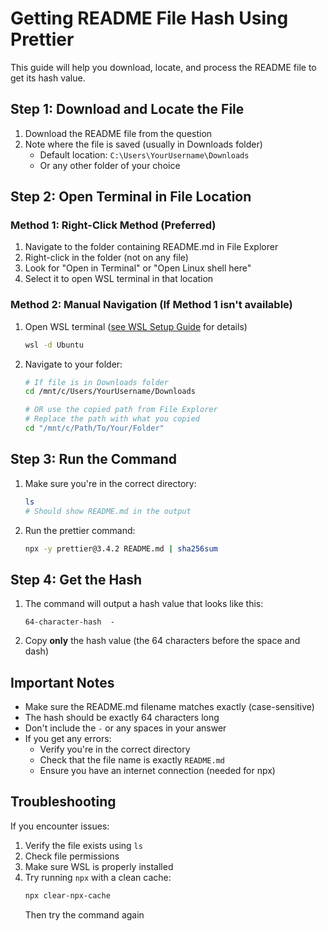 # Getting README File Hash Using Prettier

This guide will help you download, locate, and process the README file to get its hash value.

## Step 1: Download and Locate the File

1. Download the README file from the question
2. Note where the file is saved (usually in Downloads folder)
   - Default location: `C:\Users\YourUsername\Downloads`
   - Or any other folder of your choice

## Step 2: Open Terminal in File Location

### Method 1: Right-Click Method (Preferred)
1. Navigate to the folder containing README.md in File Explorer
2. Right-click in the folder (not on any file)
3. Look for "Open in Terminal" or "Open Linux shell here"
4. Select it to open WSL terminal in that location

### Method 2: Manual Navigation (If Method 1 isn't available)
1. Open WSL terminal ([see WSL Setup Guide](../../0.Setup/WSL.md) for details)
   ```bash
   wsl -d Ubuntu
   ```

2. Navigate to your folder:
   ```bash
   # If file is in Downloads folder
   cd /mnt/c/Users/YourUsername/Downloads
   
   # OR use the copied path from File Explorer
   # Replace the path with what you copied
   cd "/mnt/c/Path/To/Your/Folder"
   ```

## Step 3: Run the Command

1. Make sure you're in the correct directory:
   ```bash
   ls
   # Should show README.md in the output
   ```

2. Run the prettier command:
   ```bash
   npx -y prettier@3.4.2 README.md | sha256sum
   ```

## Step 4: Get the Hash

1. The command will output a hash value that looks like this:
   ```
   64-character-hash  -
   ```

2. Copy **only** the hash value (the 64 characters before the space and dash)

## Important Notes

- Make sure the README.md filename matches exactly (case-sensitive)
- The hash should be exactly 64 characters long
- Don't include the `-` or any spaces in your answer
- If you get any errors:
  - Verify you're in the correct directory
  - Check that the file name is exactly `README.md`
  - Ensure you have an internet connection (needed for npx)

## Troubleshooting

If you encounter issues:
1. Verify the file exists using `ls`
2. Check file permissions
3. Make sure WSL is properly installed
4. Try running `npx` with a clean cache:
   ```bash
   npx clear-npx-cache
   ```
   Then try the command again
